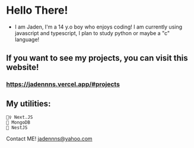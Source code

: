 # Hello There!

* I am Jaden, I'm a 14 y.o boy who enjoys coding! I am currently using javascript and typescript, I plan to study python or maybe a "c" language!

## If you want to see my projects, you can visit this website! 
### https://jadennns.vercel.app/#projects

## My utilities: 
```
🏃‍♀️ Next.JS
📁 MongoDB
🛌 NestJS
```

Contact ME! [jadennns@yahoo.com](mailto:jadennns@yahoo.com)

